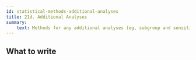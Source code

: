 ```yaml
---
id: statistical-methods-additional-analyses
title: 21d. Additional Analyses
summary:
    text: Methods for any additional analyses (eg, subgroup and sensitivity analyses), distinguishing pre-specified from post hoc.
---
```


## What to write

